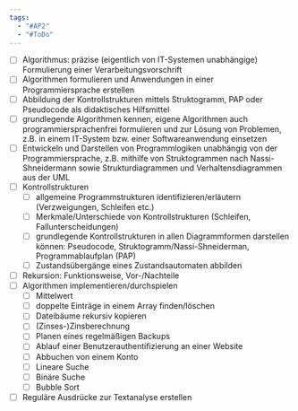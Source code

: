 ```yaml
---
tags:
  - "#AP2"
  - "#ToDo"
---
```


- [ ] Algorithmus: präzise (eigentlich von IT-Systemen unabhängige) Formulierung einer Verarbeitungsvorschrift
- [ ] Algorithmen formulieren und Anwendungen in einer Programmiersprache erstellen
- [ ] Abbildung der Kontrollstrukturen mittels Struktogramm, PAP oder Pseudocode als didaktisches Hilfsmittel
- [ ] grundlegende Algorithmen kennen, eigene Algorithmen auch programmiersprachenfrei formulieren und zur Lösung von Problemen, z.B. in einem IT-System bzw. einer Softwareanwendung einsetzen
- [ ] Entwickeln und Darstellen von Programmlogiken unabhängig von der Programmiersprache, z.B. mithilfe von Struktogrammen nach Nassi-Shneidermann sowie Strukturdiagrammen und Verhaltensdiagrammen aus der UML
- [ ] Kontrollstrukturen
    - [ ] allgemeine Programmstrukturen identifizieren/erläutern (Verzweigungen, Schleifen etc.)
    - [ ] Merkmale/Unterschiede von Kontrollstrukturen (Schleifen, Fallunterscheidungen)
    - [ ] grundlegende Kontrollstrukturen in allen Diagrammformen darstellen können: Pseudocode, Struktogramm/Nassi-Shneiderman, Programmablaufplan (PAP)
    - [ ] Zustandsübergänge eines Zustandsautomaten abbilden
- [ ] Rekursion: Funktionsweise, Vor-/Nachteile
- [ ] Algorithmen implementieren/durchspielen
    - [ ] Mittelwert
    - [ ] doppelte Einträge in einem Array finden/löschen
    - [ ] Dateibäume rekursiv kopieren
    - [ ] (Zinses-)Zinsberechnung
    - [ ] Planen eines regelmäßigen Backups
    - [ ] Ablauf einer Benutzerauthentifizierung an einer Website
    - [ ] Abbuchen von einem Konto
    - [ ] Lineare Suche
    - [ ] Binäre Suche
    - [ ] Bubble Sort
- [ ] Reguläre Ausdrücke zur Textanalyse erstellen